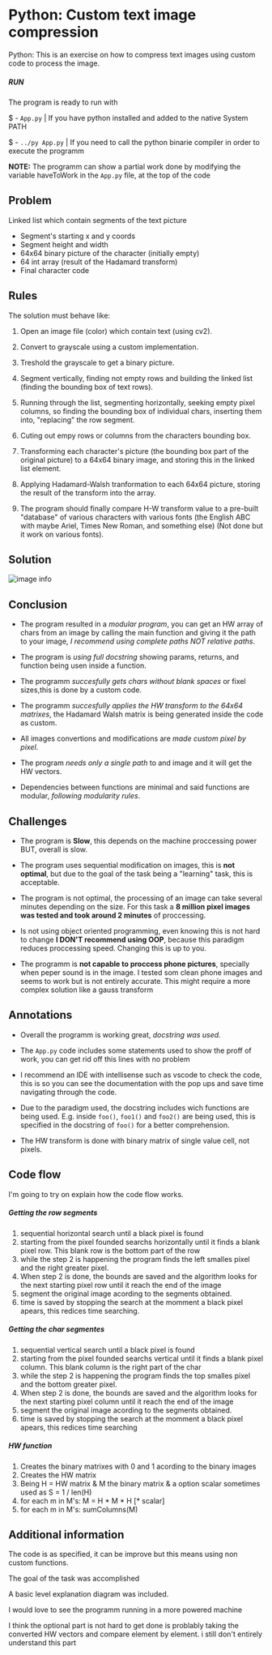 # Python: Custom text image compression

Python: This is an exercise on how to compress text images using custom code to process the image.

##### RUN

The program is ready to run with

$ - `App.py` | If you have python installed and added to the native System PATH

$ - `../py App.py` | If you need to call the python binarie compiler in order to execute the programm

**NOTE:** The programm can show a partial work done by modifying the variable haveToWork in the `App.py` file, at the top of the code

## Problem

Linked list which contain segments of the text picture
- Segment's starting x and y coords
- Segment height and width
- 64x64 binary picture of the character (initially empty)
- 64 int array (result of the Hadamard transform)
- Final character code

## Rules

The solution must behave like:
1. Open an image file (color) which contain text (using cv2).

2. Convert to grayscale using a custom implementation.

3. Treshold the grayscale to get a binary picture.

4. Segment vertically, finding not empty rows and building the linked list (finding the bounding box of text rows).

5. Running through the list, segmenting horizontally, seeking empty pixel columns, so finding the bounding box of individual chars, inserting them into, "replacing" the row segment.

6. Cuting out empy rows or columns from the characters bounding box.

7. Transforming each character's picture (the bounding box part of the original picture) to a 64x64 binary image, and storing this in the linked list element.

8. Applying Hadamard-Walsh tranformation to each 64x64 picture, storing the result of the transform into the array.

9. The program should finally compare H-W transform value to a pre-built "database" of various characters with various fonts (the English ABC with maybe Ariel, Times New Roman, and something else) (Not done but it work on various fonts).

## Solution

![image info](./workflow.jpg)

## Conclusion

- The program resulted in a *modular program*, you can get an HW array of chars from an image by calling the main function and giving it the path to your image, *I recommend using complete paths NOT relative paths*.

- The program is *using full docstring* showing params, returns, and function being usen inside a function.

- The programm *succesfully gets chars without blank spaces* or fixel sizes,this is done by a custom code.

- The programm *succesfully applies the HW transform to the 64x64 matrixes*, the Hadamard Walsh matrix is being generated inside the code as custom.

- All images convertions and modifications are *made custom pixel by pixel*.

- The program *needs only a single path* to and image and it will get the HW vectors.

- Dependencies between functions are minimal and said functions are modular, *following modularity rules*.


## Challenges


- The program is **Slow**, this depends on the machine proccessing power BUT, overall is slow.

- The program uses sequential modification on images, this is **not optimal**, but due to the goal of the task being a "learning" task, this is acceptable.

- The program is not optimal, the processing of an image can take several minutes depending on the size. For this task a **8 million pixel images was tested and took around 2 minutes** of proccessing.

- Is not using object oriented programming, even knowing this is not hard to change **I DON'T recommend using OOP**, because this paradigm reduces proccessing speed. Changing this is up to you.

- The programm is **not capable to proccess phone pictures**, specially when peper sound is in the image. I tested som clean phone images and seems to work but is not entirely accurate. This might require a more complex solution like a gauss transform


## Annotations

- Overall the programm is working great, *docstring was used.*

- The `App.py` code includes some statements used to show the proff of work, you can get rid off this lines with no problem

- I recommend an IDE with intellisense such as vscode to check the code, this is so you can
see the documentation with the pop ups and save time navigating through the code.

- Due to the paradigm used, the docstring includes wich functions are being used. E.g. inside
`foo()`, `foo1()` and `foo2()` are being used, this is specified in the docstring of `foo()` for a better comprehension.

- The HW transform is done with binary matrix of single value cell, not pixels.

## Code flow

I'm going to try on explain how the code flow works.

##### Getting the row segments

1. sequential horizontal search until a black pixel is found
2. starting from the pixel founded searchs horizontally until it finds a blank pixel row. This blank row is the bottom part of the row
3. while the step 2 is happening the program finds the left smalles pixel and the right greater pixel.
4. When step 2 is done, the bounds are saved and the algorithm looks for the next starting pixel row until it reach the end 
of the image
5. segment the original image acording to the segments obtained.
6. time is saved by stopping the search at the momment a black pixel apears, this redices time searching.


##### Getting the char segmentes

1. sequential vertical search until a black pixel is found
2. starting from the pixel founded searchs vertical until it finds a blank pixel column. This blank column is the right part of the char
3. while the step 2 is happening the program finds the top smalles pixel and the bottom greater pixel.
4. When step 2 is done, the bounds are saved and the algorithm looks for the next starting pixel column until it reach the end 
of the image
5. segment the original image acording to the segments obtained.
6. time is saved by stopping the search at the momment a black pixel apears, this redices time searching


##### HW function

1. Creates the binary matrixes with 0 and 1 acording to the binary images
2. Creates the HW matrix
3. Being H = HW matrix & M the binary matrix & a option scalar sometimes used as S = 1 / len(H)
4. for each m in M's: M = H * M * H [* scalar]
5. for each m in M's: sumColumns(M)


## Additional information

The code is as specified, it can be improve but this means using non custom functions.

The goal of the task was accomplished

A basic level explanation diagram was included.

I would love to see the programm running in a more powered machine

I think the optional part is not hard to get done is problably taking the converted HW vectors and compare element by element. i still don't entirely understand this part
